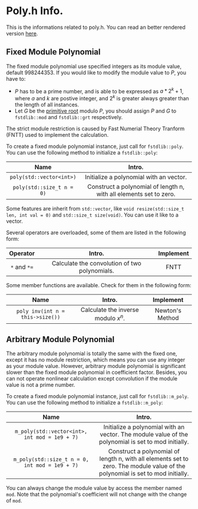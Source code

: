 # Poly.h Info.

This is the informations related to poly.h. You can read an better rendered version [here]().

## Fixed Module Polynomial

The fixed module polynomial use specified integers as its module value, default 998244353. If you would like to modify the module value to $P$, you have to:
- $P$ has to be a prime number, and is able to be expressed as $a*2^k+1$, where $a$ and $k$ are postive integer, and $2^k$ is greater always greater than the length of all instances.
- Let $G$ be the [primitive root](https://en.wikipedia.org/wiki/Primitive_root_modulo_n) modulo $P$, you should assign $P$ and $G$ to `fstdlib::mod` and `fstdlib::grt` respectively.

The strict module restriction is caused by Fast Numerial Theory Tranform (FNTT) used to implement the calculation.

To create a fixed module polynomial instance, just call for `fstdlib::poly`. You can use the following method to initialize a `fstdlib::poly`:

|Name|Intro.|
|:-:|:-:|
|`poly(std::vector<int>)`|Initialize a polynomial with an vector.|
|`poly(std::size_t n = 0)`|Construct a polynomial of length n, with all elements set to zero.|

Some features are inherit from `std::vector`, like `void resize(std::size_t len, int val = 0)` and `std::size_t size(void)`. You can use it like to a vector.

Several operators are overloaded, some of them are listed in the following form:

|Operator|Intro.|Implement|
|:-:|:-:|:-:|
|`*` and `*=`|Calculate the convolution of two polynomials.|FNTT|

Some member functions are available. Check for them in the following form:

|Name|Intro.|Implement|
|:-:|:-:|:-:|
|`poly inv(int n = this->size())`|Calculate the inverse modulo $x^n$.|Newton's Method|

## Arbitrary Module Polynomial

The arbitrary module polynomial is totally the same with the fixed one, except it has no module restriction, which means you can use any integer as your module value. However, arbitrary module polynomial is significant slower than the fixed module polynomial in coefficient factor. Besides, you can not operate nonlinear calculation except convolution if the module value is not a prime number.

To create a fixed module polynomial instance, just call for `fstdlib::m_poly`. You can use the following method to initialize a `fstdlib::m_poly`:

|Name|Intro.|
|:-:|:-:|
|`m_poly(std::vector<int>, int mod = 1e9 + 7)`|Initialize a polynomial with an vector. The module value of the polynomial is set to mod initially.|
|`m_poly(std::size_t n = 0, int mod = 1e9 + 7)`|Construct a polynomial of length n, with all elements set to zero. The module value of the polynomial is set to mod initially.|

You can always change the module value by access the member named `mod`. Note that the polynomial's coefficient will not change with the change of `mod`.
